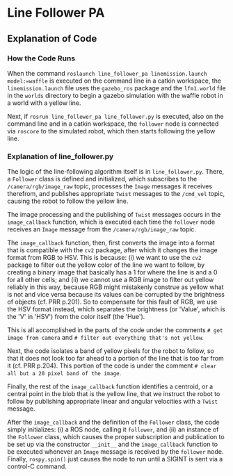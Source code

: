 # Line Follower PA

## Explanation of Code

### How the Code Runs

When the command `roslaunch line_follower_pa linemission.launch model:=waffle` is executed on the command line in a catkin workspace, the `linemission.launch` file uses the `gazebo_ros` package and the `lfm1.world` file in the `worlds` directory to begin a gazebo simulation with the waffle robot in a world with a yellow line.

Next, if `rosrun line_follower_pa line_follower.py` is executed, also on the command line and in a catkin workspace, the `follower` node is connected via `roscore` to the simulated robot, which then starts following the yellow line.

### Explanation of line_follower.py

The logic of the line-following algorithm itself is in `line_follower.py`. There, a `Follower` class is defined and initialized, which subscribes to the `/camera/rgb/image_raw` topic, processes the `Image` messages it receives therefrom, and publishes appropriate `Twist` messages to the `/cmd_vel` topic, causing the robot to follow the yellow line.

The image processing and the publishing of `Twist` messages occurs in the `image_callback` function, which is executed each time the `follower` node receives an `Image` message from the `/camera/rgb/image_raw` topic.

The `image_callback` function, then, first converts the image into a format that is compatible with the `cv2` package, after which it changes the image format from RGB to HSV. This is because: (i) we want to use the `cv2` package to filter out the yellow color of the line we want to follow, by creating a binary image that basically has a 1 for where the line is and a 0 for all other cells; and (ii) we cannot use a RGB image to filter out yellow reliably in this way, because RGB might mistakenly construe as yellow what is not and vice versa because its values can be corrupted by the brightness of objects (cf. PRR p.201). So to compensate for this fault of RGB, we use the HSV format instead, which separates the brightness (or 'Value', which is the 'V' in 'HSV') from the color itself (the 'Hue').

This is all accomplished in the parts of the code under the comments `# get image from camera` and `# filter out everything that's not yellow`.

Next, the code isolates a band of yellow pixels for the robot to follow, so that it does not look too far ahead to a portion of the line that is too far from it (cf. PRR p.204). This portion of the code is under the comment `# clear all but a 20 pixel band of the image`.

Finally, the rest of the `image_callback` function identifies a centroid, or a central point in the blob that is the yellow line, that we instruct the robot to follow by publishing appropriate linear and angular velocities with a `Twist` message.

After the `image_callback` and the definition of the `Follower` class, the code simply initializes: (i) a ROS node, calling it `follower`, and (ii) an instance of the `Follower` class, which causes the proper subscription and publication to be set up via the constructor `__init__` and the `image_callback` function to be executed whenever an `Image` message is received by the `follower` node. Finally, `rospy.spin()` just causes the node to run until a SIGINT is sent via a control-C command.


